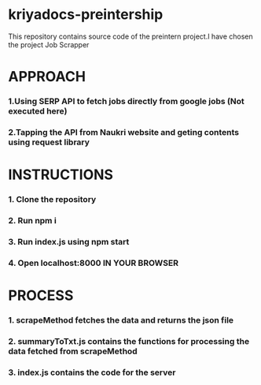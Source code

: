 # kriyadocs-preintership
 This repository contains source code of the preintern project.I have chosen the project Job Scrapper

# APPROACH
### 1.Using SERP API to fetch jobs directly from google jobs (Not executed here)
### 2.Tapping the API from Naukri website and geting contents using request library

# INSTRUCTIONS
### 1. Clone the repository
### 2. Run npm i 
### 3. Run index.js using npm start
### 4. Open localhost:8000 IN YOUR BROWSER

# PROCESS
### 1. scrapeMethod fetches the data and returns the json file
### 2. summaryToTxt.js contains the functions for processing the data fetched from scrapeMethod
### 3. index.js contains the code for the server
